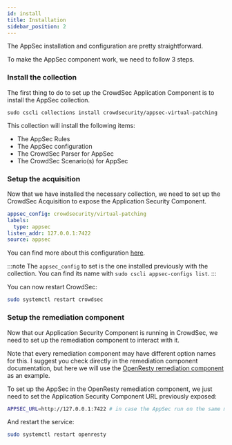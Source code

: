 ```yaml
---
id: install
title: Installation
sidebar_position: 2
---
```



The AppSec installation and configuration are pretty straightforward.

To make the AppSec component work, we need to follow 3 steps.

### Install the collection

The first thing to do to set up the CrowdSec Application Component is to install the AppSec collection.

```
sudo cscli collections install crowdsecurity/appsec-virtual-patching
```

This collection will install the following items:

- The AppSec Rules
- The AppSec configuration
- The CrowdSec Parser for AppSec
- The CrowdSec Scenario(s) for AppSec

### Setup the acquisition

Now that we have installed the necessary collection, we need to set up the CrowdSec Acquisition to expose the Application Security Component.

```yaml title="/etc/crowdsec/acquis.yaml"
appsec_config: crowdsecurity/virtual-patching
labels:
  type: appsec
listen_addr: 127.0.0.1:7422
source: appsec
```

You can find more about this configuration [here](/data_sources/appsec.md).

:::note
The `appsec_config` to set is the one installed previously with the collection. You can find its name with `sudo cscli appsec-configs list`.
:::

You can now restart CrowdSec:

```bash
sudo systemctl restart crowdsec
```

### Setup the remediation component

Now that our Application Security Component is running in CrowdSec, we need to set up the remediation component to interact with it.

Note that every remediation component may have different option names for this.
I suggest you check directly in the remediation component documentation, but here we will use the [OpenResty remediation component](/u/bouncers/openresty) as an example.

To set up the AppSec in the OpenResty remediation component, we just need to set the Application Security Component URL previously exposed:

```bash title="/etc/crowdsec/bouncers/crowdsec-openresty-bouncer.conf"
APPSEC_URL=http://127.0.0.1:7422 # in case the AppSec run on the same machine, else provide the AppSec IP
```

And restart the service:

```bash
sudo systemctl restart openresty
```
